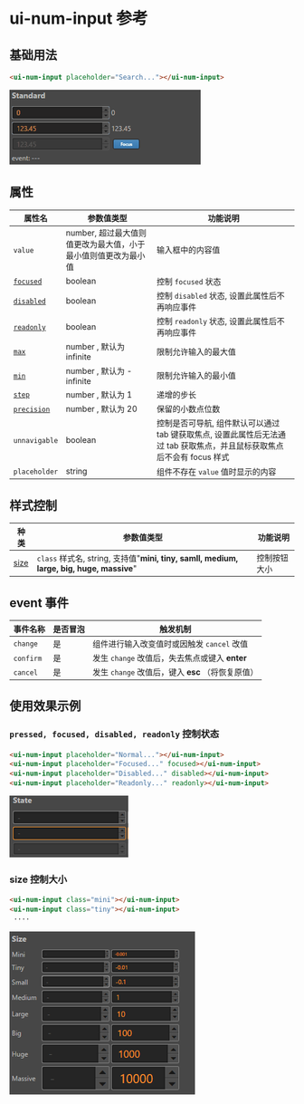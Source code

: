 # ui-num-input 参考

## 基础用法

```html
<ui-num-input placeholder="Search..."></ui-num-input>
```
    
![img](ui-kit/ui-num-input.gif)

## 属性
属性名  | 参数值类型 | 功能说明
------|--------------|-------------  
`value`| number, 超过最大值则值更改为最大值，小于最小值则值更改为最小值| 输入框中的内容值
[`focused`](#`pressed,-focused,-disabled`-控制状态)| boolean | 控制 `focused` 状态 
[`disabled`](#`pressed,-focused,-disabled`-控制状态)| boolean | 控制 `disabled` 状态, 设置此属性后不再响应事件
[`readonly`](#readonly)| boolean | 控制 `readonly` 状态, 设置此属性后不再响应事件
[`max`](#max)| number , 默认为 infinite| 限制允许输入的最大值
[`min`](#min)| number , 默认为 -infinite| 限制允许输入的最小值
[`step`](#step)| number , 默认为 1| 递增的步长
[`precision`](#min)| number , 默认为 20| 保留的小数点位数
`unnavigable`| boolean | 控制是否可导航, 组件默认可以通过 tab 键获取焦点, 设置此属性后无法通过 tab 获取焦点，并且鼠标获取焦点后不会有 focus 样式
`placeholder`| string | 组件不存在 `value` 值时显示的内容

## 样式控制
种类              | 参数值类型 | 功能说明
----------------|-----------|-------------
[size](#size-控制大小)      | `class` 样式名, string, 支持值"**mini, tiny, samll, medium, large, big, huge, massive**" | 控制按钮大小 

## event 事件
事件名称|是否冒泡|触发机制
-------|-------|--------
`change` |是|组件进行输入改变值时或因触发 `cancel` 改值
`confirm` |是|发生 `change` 改值后，失去焦点或键入 **enter**
`cancel` |是|发生 `change` 改值后，键入 **esc** （将恢复原值）

## 使用效果示例

### `pressed, focused, disabled, readonly` 控制状态
```html
<ui-num-input placeholder="Normal..."></ui-num-input>
<ui-num-input placeholder="Focused..." focused></ui-num-input>
<ui-num-input placeholder="Disabled..." disabled></ui-num-input>
<ui-num-input placeholder="Readonly..." readonly></ui-num-input>
```
    
![img](ui-kit/ui-num-input-state.png)

### size 控制大小
```html
<ui-num-input class="mini"></ui-num-input>
<ui-num-input class="tiny"></ui-num-input>
 ····
```
![img](ui-kit/ui-num-input-size.png)